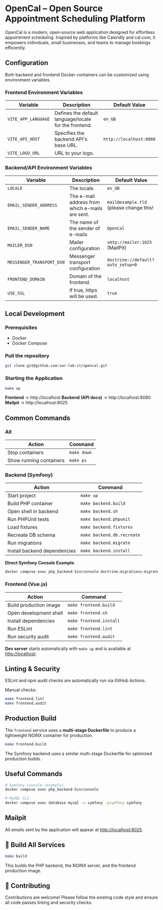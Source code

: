# OpenCal – Open Source Appointment Scheduling Platform

OpenCal is a modern, open-source web application designed for effortless appointment scheduling. Inspired by platforms
like Calendly and cal.com, it empowers individuals, small businesses, and teams to manage bookings efficiently.

## Configuration

Both backend and frontend Docker containers can be customized using environment variables.

### Frontend Environment Variables

| Variable            | Description                                           | Default Value           |
|---------------------|-------------------------------------------------------|-------------------------|
| `VITE_APP_LANGUAGE` | Defines the default language/locale for the frontend. | `en_GB`                 |
| `VITE_API_HOST`     | Specifies the backend API's base URL.                 | `http://localhost:8080` |
| `VITE_LOGO_URL`     | URL to your logo.                                     | <empty>                 |

### Backend/API Environment Variables

| Variable                  | Description                                     | Default Value                           |
|---------------------------|-------------------------------------------------|-----------------------------------------|
| `LOCALE`                  | The locale.                                     | `en_GB`                                 |
| `EMAIL_SENDER_ADDRESS`    | The e-mail address from which e-mails are sent. | `mail@example.tld` (please change this! |
| `EMAIL_SENDER_NAME`       | The name of the sender of e-mails               | `OpenCal`                               |
| `MAILER_DSN`              | Mailer configuration                            | `smtp://mailer:1025` (MailPit)          |
| `MESSENGER_TRANSPORT_DSN` | Messenger transport configuration               | `doctrine://default?auto_setup=0`       |
| `FRONTEND_DOMAIN`         | Domain of the frontend.                         | `localhost`                             |
| `USE_SSL`                 | If true, https will be used.                    | `true`                                  |

## Local Development

### Prerequisites

- Docker
- Docker Compose

### Pull the repository

```bash
git clone git@github.com:var-lab-it/opencal.git
```

### Starting the Application

```bash
make up
```

**Frontend** → http://localhost
**Backend (API docs)** → http://localhost:8080  
**Mailpit** → http://localhost:8025

## Common Commands

### All

| Action                  | Command     |
|-------------------------|-------------|
| Stop containers         | `make down` |
| Show running containers | `make ps`   |

### Backend (Symfony)

| Action                       | Command                    |
|------------------------------|----------------------------|
| Start project                | `make up`                  |
| Build PHP container          | `make backend.build`       |
| Open shell in backend        | `make backend.sh`          |
| Run PHPUnit tests            | `make backend.phpunit`     |
| Load fixtures                | `make backend.fixtures`    |
| Recreate DB schema           | `make backend.db.recreate` |
| Run migrations               | `make backend.migrate`     |
| Install backend dependencies | `make backend.install`     |

**Direct Symfony Console Example**:

```bash
docker compose exec php_backend bin/console doctrine:migrations:migrate
```

### Frontend (Vue.js)

| Action                 | Command                 |
|------------------------|-------------------------|
| Build production image | `make frontend.build`   |
| Open development shell | `make frontend.sh`      |
| Install dependencies   | `make frontend.install` |
| Run ESLint             | `make frontend.lint`    |
| Run security audit     | `make frontend.audit`   |

**Dev server** starts automatically with `make up` and is available at [http://localhost](http://localhost).

## Linting & Security

ESLint and npm audit checks are automatically run via GitHub Actions.

Manual checks:

```bash
make frontend.lint
make frontend.audit
```

## Production Build

The `frontend` service uses a **multi-stage Dockerfile** to produce a lightweight NGINX container for production.

```bash
make frontend.build
```

The Symfony backend uses a similar multi-stage Dockerfile for optimized production builds.

## Useful Commands

```bash
# Symfony console (example)
docker compose exec php_backend bin/console

# MySQL CLI
docker compose exec database mysql -u symfony -psymfony symfony
```

## Mailpit

All emails sent by the application will appear at [http://localhost:8025](http://localhost:8025).

## 🔧 Build All Services

```bash
make build
```

This builds the PHP backend, the NGINX server, and the frontend production image.

## 🤝 Contributing

Contributions are welcome! Please follow the existing code style and ensure all code passes linting and security checks.
